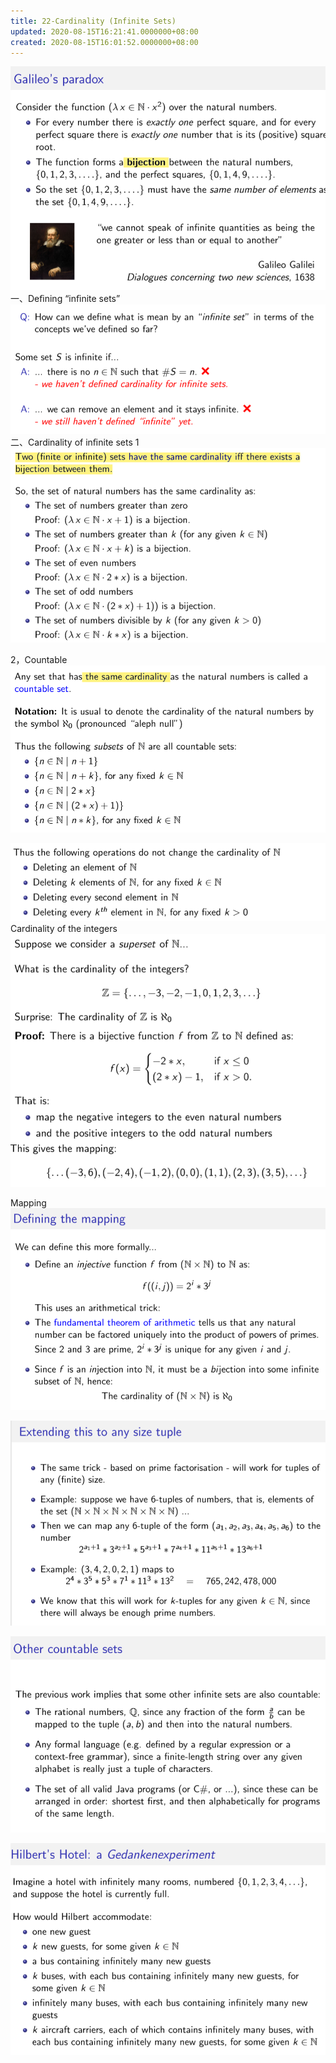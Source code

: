 ```yaml
---
title: 22-Cardinality (Infinite Sets)
updated: 2020-08-15T16:21:41.0000000+08:00
created: 2020-08-15T16:01:52.0000000+08:00
---
```


![image1](../../assets/ed387e36a98a49c1b75e835f6f7a54af.png)
一、Deﬁning “inﬁnite sets”
![image2](../../assets/7b61379481ab4ae5aff628d84875b003.png)
二、Cardinality of inﬁnite sets
1
![image3](../../assets/15c892273ac54311ad7c23e0aac78eab.png)

2，Countable
![image4](../../assets/490c3c332f5c4eaeaf2863157e9bac2f.png)

![image5](../../assets/a7908b8cc43644b5b95b02052dbd0321.png)
Cardinality of the integers
![image6](../../assets/00790cb8e193493d9e059adaf5f77688.png)

Mapping
![image7](../../assets/ff4189439c8d4cffaecafa6f408daaa8.png)

![image8](../../assets/5fb2e0a40b0c400eaa827d99192adcc9.png)

![image9](../../assets/b03d714982df4ea98ff1d3496bb11888.png)

![image10](../../assets/138b90d0807f448c94652b17bef09ab5.png)

